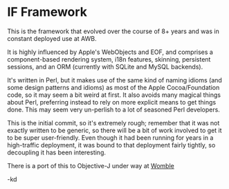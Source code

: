 IF Framework
============

This is the framework that evolved over the course of 8+ years
and was in constant deployed use at AWB.

It is highly influenced by Apple's WebObjects and EOF, and comprises
a component-based rendering system, i18n features, skinning,
persistent sessions, and an ORM (currently with SQLite and MySQL
backends).

It's written in Perl, but it makes use of the same kind of
naming idioms (and some design patterns and idioms) as most 
of the Apple Cocoa/Foundation code, so it may seem a bit weird 
at first.  It also avoids many magical things about 
Perl, preferring instead to rely on
more explicit means to get things done.  This may seem very
un-perlish to a lot of seasoned Perl developers.

This is the initial commit, so it's extremely rough; remember
that it was not exactly written to be generic, so there will be 
a bit of work involved to get it to be super user-friendly.
Even though it had been running for years in a high-traffic
deployment, it was bound to that deployment fairly tightly, so decoupling
it has been interesting.

There is a port of this to Objective-J under way at 
[Womble](http://github.com/quile/Womble)

-kd
